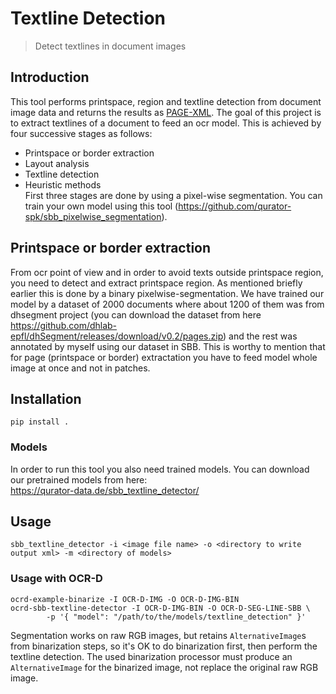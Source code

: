 # Textline Detection
> Detect textlines in document images

## Introduction
This tool performs printspace, region and textline detection from document image
data and returns the results as [PAGE-XML](https://github.com/PRImA-Research-Lab/PAGE-XML).
The goal of this project is to extract textlines of a document to feed an ocr model. This is achieved by four successive stages as follows:
* Printspace or border extraction
* Layout analysis
* Textline detection
* Heuristic methods  
First three stages are done by using a pixel-wise segmentation. You can train your own model using this tool (https://github.com/qurator-spk/sbb_pixelwise_segmentation).

## Printspace or border extraction
From ocr point of view and in order to avoid texts outside printspace region, you need to detect and extract printspace region. As mentioned briefly earlier this is done by a binary pixelwise-segmentation. We have trained our model by a dataset of 2000 documents where about 1200 of them was from dhsegment project (you can download the dataset from here https://github.com/dhlab-epfl/dhSegment/releases/download/v0.2/pages.zip) and the rest was annotated by myself using our dataset in SBB. 
This is worthy to mention that for page (printspace or border) extractation you have to feed model whole image at once and not in patches.


## Installation
`pip install .`

### Models
In order to run this tool you also need trained models. You can download our pretrained models from here:   
https://qurator-data.de/sbb_textline_detector/

## Usage
`sbb_textline_detector -i <image file name> -o <directory to write output xml> -m <directory of models>`

### Usage with OCR-D
~~~
ocrd-example-binarize -I OCR-D-IMG -O OCR-D-IMG-BIN
ocrd-sbb-textline-detector -I OCR-D-IMG-BIN -O OCR-D-SEG-LINE-SBB \
        -p '{ "model": "/path/to/the/models/textline_detection" }'
~~~

Segmentation works on raw RGB images, but retains
`AlternativeImage`s from binarization steps, so it's OK to do
binarization first, then perform the textline detection. The used binarization
processor must produce an `AlternativeImage` for the binarized image, not
replace the original raw RGB image.
